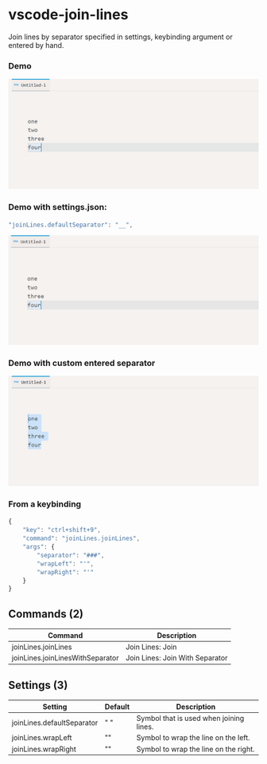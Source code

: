 # vscode-join-lines

Join lines by separator specified in settings, keybinding argument or entered by hand.

### Demo

![demo](./img/demo.gif)

### Demo with settings.json:

```js
"joinLines.defaultSeparator": "__",
```

![demo_settings](./img/demo_settings.gif)

### Demo with custom entered separator

![demo_enter_separator](./img/demo_provide_separator.gif)

### From a keybinding

```js
{
	"key": "ctrl+shift+9",
	"command": "joinLines.joinLines",
	"args": {
		"separator": "###",
		"wrapLeft": "'",
		"wrapRight": "'"
	}
}
```


<!-- COMMANDS_START -->
## Commands (2)

|Command|Description|
|-|-|
|joinLines.joinLines|Join Lines: Join|
|joinLines.joinLinesWithSeparator|Join Lines: Join With Separator|
<!-- COMMANDS_END -->

<!-- SETTINGS_START -->
## Settings (3)

|Setting|Default|Description|
|-|-|-|
|joinLines.defaultSeparator|"&nbsp;"|Symbol that is used when joining lines.|
|joinLines.wrapLeft|""|Symbol to wrap the line on the left.|
|joinLines.wrapRight|""|Symbol to wrap the line on the right.|
<!-- SETTINGS_END -->